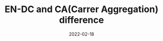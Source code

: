 ---
title:  "EN-DC and CA(Carrer Aggregation) difference"
excerpt: "Comprehand EN-DC"
permalink: /pdcch_pdsch/

categories:
  - cellular network
tags:
  - [NSA, ED-DC, ENDC, CA, NR, 5G, LTE,]

toc: true
toc_sticky: true
 
date: 2022-02-18
last_modified_at: 2022-02-18
---